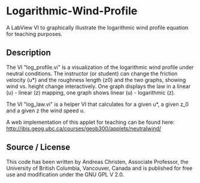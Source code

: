 # Logarithmic-Wind-Profile
A LabView VI to graphically illustrate the logarithmic wind profile equation for teaching purposes.

## Description

The VI "log_profile.vi" is a visualization of the logarithmic wind profile under neutral conditions. The instructor (or student) can change the friction velocity (u*) and the roughness length (z0) and the two graphs, showing wind vs. height change interactively. One graph displays the law in a linear (u) - linear (z) mapping, one graph shows linear (u) - logarithmic (z).

The VI "log_law.vi" is a helper VI that calculates for a given u*, a given z_0 and a given z the wind speed u.

A web implementation of this applet for teaching can be found here:
http://ibis.geog.ubc.ca/courses/geob300/applets/neutralwind/

## Source / License

This code has been written by Andreas Christen, Associate Professor, the University of British Columbia, Vancouver, Canada and is published for free use and modification under the GNU GPL V 2.0.
